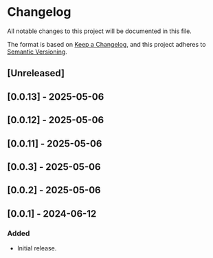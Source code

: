 # Changelog

All notable changes to this project will be documented in this file.

The format is based on [Keep a Changelog](https://keepachangelog.com/en/1.0.0/),
and this project adheres to [Semantic Versioning](https://semver.org/spec/v2.0.0.html).

## [Unreleased]

## [0.0.13] - 2025-05-06

## [0.0.12] - 2025-05-06

## [0.0.11] - 2025-05-06

## [0.0.3] - 2025-05-06

## [0.0.2] - 2025-05-06

## [0.0.1] - 2024-06-12

### Added
- Initial release.
